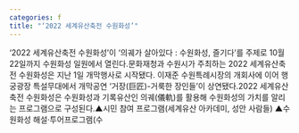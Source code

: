 ```yaml
---
categories: f
title: "‘2022 세계유산축전 수원화성’"
---
```

‘2022 세계유산축전 수원화성’이 ‘의궤가 살아있다 : 수원화성, 즐기다’를 주제로 10월 22일까지 수원화성 일원에서 열린다.문화재청과 수원시가 주최하는 2022 세계유산축전 수원화성은 지난 1일 개막행사로 시작됐다. 이재준 수원특례시장의 개회사에 이어 행궁광장 특설무대에서 개막공연 ‘거장(巨匠)-거룩한 장인들’이 상연됐다.2022 세계유산축전 수원화성은 수원화성과 기록유산인 의궤(儀軌)를 활용해 수원화성의 가치를 알리는 프로그램으로 구성된다.▲시민 참여 프로그램(세계유산 아카데미, 성안 사람들) ▲수원화성 해설·투어프로그램(수